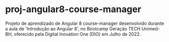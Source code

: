 # proj-angular8-course-manager
 Projeto de aprendizado de Angular 8 course-manager desenvolvido durante a aula de 'Introdução ao Angular 8', no Bootcamp Geração TECH Unimed-BH, oferecido pela Digital Inovation One (DIO) em Julho de  2022.
